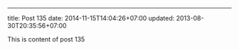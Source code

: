 ---
title: Post 135
date: 2014-11-15T14:04:26+07:00
updated: 2013-08-30T20:35:56+07:00

This is content of post 135
